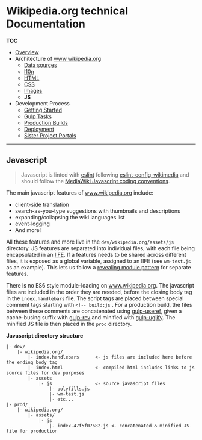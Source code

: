 # Wikipedia.org technical Documentation
**TOC**

- [Overview](../README.md)
- Architecture of www.wikipedia.org
	- [Data sources](data.md)
	- [l10n](l10n.md)
	- [HTML](html.md)
	- [CSS](css.md)
	- [Images](images.md)
	- **JS**
- Development Process
	- [Getting Started](../development/getting_started.md)
	- [Gulp Tasks](../development/gulp.md)
	- [Production Builds](../development/prod.md)
	- [Deployment](../development/deploy.md)
	- [Sister Project Portals](../development/sister_portals.md)

---

## Javascript
> Javascript is linted with [eslint](https://eslint.org/) following [eslint-config-wikimedia](https://www.npmjs.com/package/eslint-config-wikimedia) and should follow the [MediaWiki Javascript coding conventions](https://www.mediawiki.org/wiki/Manual:Coding_conventions/JavaScript).

The main javascript features of www.wikipedia.org include:

- client-side translation
- search-as-you-type suggestions with thumbnails and descriptions
- expanding/collapsing the wiki languages list
- event-logging
- And more!

All these features and more live in the `dev/wikipedia.org/assets/js` directory. JS features are separated into individual files, with each file being encapsulated in an [IIFE](https://en.wikipedia.org/wiki/Immediately-invoked_function_expression). If a features needs to be shared across different files, it is exposed as a global variable, assigned to an IIFE (see `wm-test.js` as an example). This lets us follow a [revealing module pattern](https://addyosmani.com/resources/essentialjsdesignpatterns/book/#revealingmodulepatternjavascript) for separate features.

There is no ES6 style module-loading on www.wikipedia.org. The javascript files are included in the order they are needed, before the closing body tag in the `index.handlebars` file. The script tags are placed between special comment tags starting with `<!-- build:js` . For a production build, the files between these comments are concatenated using [gulp-useref](https://www.npmjs.com/package/gulp-useref), given a cache-busing suffix with [gulp-rev](https://github.com/sindresorhus/gulp-rev) and minified with [gulp-uglify](https://www.npmjs.com/package/gulp-uglify). The minified JS file is then placed in the `prod` directory.

**Javascript directory structure**

```
|- dev/
    |- wikipedia.org/
        |- index.handlebars      <- js files are included here before the ending body tag
        |- index.html            <- compiled html includes links to js source files for dev purposes
        |- assets
            |- js                <- source javascript files
                |- polyfills.js
                |- wm-test.js
                |- etc...
|- prod/
    |- wikipedia.org/
        |- assets/
            |- js
                |- index-47f5f07682.js <- concatenated & minified JS file for production
```

